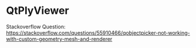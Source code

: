 # QtPlyViewer

Stackoverflow Question:
https://stackoverflow.com/questions/55910466/qobjectpicker-not-working-with-custom-geometry-mesh-and-renderer
